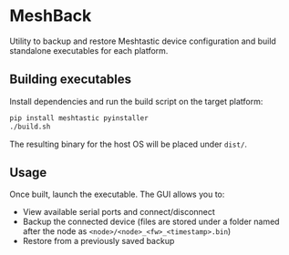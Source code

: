 # MeshBack

Utility to backup and restore Meshtastic device configuration and build
standalone executables for each platform.

## Building executables

Install dependencies and run the build script on the target platform:

```bash
pip install meshtastic pyinstaller
./build.sh
```

The resulting binary for the host OS will be placed under `dist/`.

## Usage

Once built, launch the executable. The GUI allows you to:

- View available serial ports and connect/disconnect
- Backup the connected device (files are stored under a folder named after the
  node as `<node>/<node>_<fw>_<timestamp>.bin`)
- Restore from a previously saved backup
